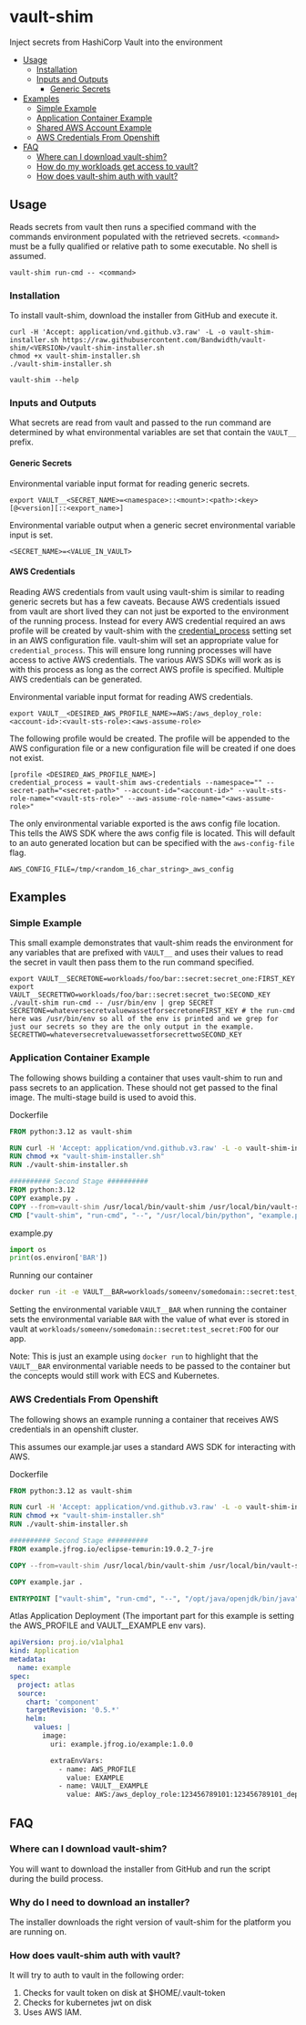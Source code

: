 # vault-shim
Inject secrets from HashiCorp Vault into the environment

- [Usage](#usage)
    - [Installation](#installation)
    - [Inputs and Outputs](#inputs-and-outputs)
        - [Generic Secrets](#generic-secrets)
- [Examples](#examples)
    - [Simple Example](#simple-example)
    - [Application Container Example](#application-container-example)
    - [Shared AWS Account Example](#shared-aws-account-example)
    - [AWS Credentials From Openshift](#aws-credentials-from-openshift)
- [FAQ](#faq)
    - [Where can I download vault-shim?](#where-can-i-download-vault-shim)
    - [How do my workloads get access to vault?](#how-do-my-workloads-get-access-to-vault)
    - [How does vault-shim auth with vault?](#how-does-vault-shim-auth-with-vault)

## Usage
Reads secrets from vault then runs a specified command with the commands environment populated with the retrieved secrets.
`<command>` must be a fully qualified or relative path to some executable. No shell is assumed.
```
vault-shim run-cmd -- <command>
```

### Installation
To install vault-shim, download the installer from GitHub and execute it.
```shell
curl -H 'Accept: application/vnd.github.v3.raw' -L -o vault-shim-installer.sh https://raw.githubusercontent.com/Bandwidth/vault-shim/<VERSION>/vault-shim-installer.sh
chmod +x vault-shim-installer.sh
./vault-shim-installer.sh

vault-shim --help
```

### Inputs and Outputs
What secrets are read from vault and passed to the run command are determined by what environmental variables are set that contain the `VAULT__` prefix.

#### Generic Secrets
Environmental variable input format for reading generic secrets.
```
export VAULT__<SECRET_NAME>=<namespace>::<mount>:<path>:<key>[@<version][::<export_name>]
```
Environmental variable output when a generic secret environmental variable input is set.
```
<SECRET_NAME>=<VALUE_IN_VAULT>
```

#### AWS Credentials
Reading AWS credentials from vault using vault-shim is similar to reading generic secrets but has a few caveats. Because AWS credentials issued from vault are short lived they can not just be exported to the environment of the running process.
Instead for every AWS credential required an aws profile will be created by vault-shim with the [credential_process](https://docs.aws.amazon.com/cli/latest/userguide/cli-configure-sourcing-external.html) setting set in an AWS configuration file. vault-shim will set an appropriate value for `credential_process`.
This will ensure long running processes will have access to active AWS credentials.
The various AWS SDKs will work as is with this process as long as the correct AWS profile is specified. Multiple AWS credentials can be generated.

Environmental variable input format for reading AWS credentials.
```
export VAULT__<DESIRED_AWS_PROFILE_NAME>=AWS:/aws_deploy_role:<account-id>:<vault-sts-role>:<aws-assume-role>
```

The following profile would be created. The profile will be appended to the AWS configuration file or a new configuration file will be created if one does not exist.
```
[profile <DESIRED_AWS_PROFILE_NAME>]
credential_process = vault-shim aws-credentials --namespace="" --secret-path="<secret-path>" --account-id="<account-id>" --vault-sts-role-name="<vault-sts-role>" --aws-assume-role-name="<aws-assume-role>"
```

The only environmental variable exported is the aws config file location. This tells the AWS SDK where the aws config file is located. This will default to an auto generated location but can be specified with the `aws-config-file` flag.
```
AWS_CONFIG_FILE=/tmp/<random_16_char_string>_aws_config
```

## Examples
### Simple Example
This small example demonstrates that vault-shim reads the environment for any variables that are prefixed with `VAULT__` and uses their values to read the secret in vault then pass them to the run command specified.
```
export VAULT__SECRETONE=workloads/foo/bar::secret:secret_one:FIRST_KEY
export VAULT__SECRETTWO=workloads/foo/bar::secret:secret_two:SECOND_KEY
./vault-shim run-cmd -- /usr/bin/env | grep SECRET
SECRETONE=whateversecretvaluewassetforsecretoneFIRST_KEY # the run-cmd here was /usr/bin/env so all of the env is printed and we grep for just our secrets so they are the only output in the example.
SECRETTWO=whateversecretvaluewassetforsecrettwoSECOND_KEY
```
### Application Container Example
The following shows building a container that uses vault-shim to run and pass secrets to an application. These should not get passed to the final image. The multi-stage build is used to avoid this.

Dockerfile
```dockerfile
FROM python:3.12 as vault-shim

RUN curl -H 'Accept: application/vnd.github.v3.raw' -L -o vault-shim-installer.sh https://raw.githubusercontent.com/Bandwidth/vault-shim/<VERSION>/vault-shim-installer.sh
RUN chmod +x "vault-shim-installer.sh"
RUN ./vault-shim-installer.sh

########## Second Stage ##########
FROM python:3.12
COPY example.py .
COPY --from=vault-shim /usr/local/bin/vault-shim /usr/local/bin/vault-shim
CMD ["vault-shim", "run-cmd", "--", "/usr/local/bin/python", "example.py"]
```
example.py
```python
import os
print(os.environ['BAR'])
```

Running our container
```bash
docker run -it -e VAULT__BAR=workloads/someenv/somedomain::secret:test_secret:FOO example
```
Setting the environmental variable `VAULT__BAR` when running the container sets the environmental variable `BAR` with the value of what ever is stored in vault at `workloads/someenv/somedomain::secret:test_secret:FOO` for our app.

Note: This is just an example using `docker run` to highlight that the `VAULT__BAR` environmental variable needs to be passed to the container but the concepts would still work with ECS and Kubernetes.

### AWS Credentials From Openshift
The following shows an example running a container that receives AWS credentials in an openshift cluster.

This assumes our example.jar uses a standard AWS SDK for interacting with AWS.

Dockerfile
```dockerfile
FROM python:3.12 as vault-shim

RUN curl -H 'Accept: application/vnd.github.v3.raw' -L -o vault-shim-installer.sh https://raw.githubusercontent.com/Bandwidth/vault-shim/<VERSION>/vault-shim-installer.sh
RUN chmod +x "vault-shim-installer.sh"
RUN ./vault-shim-installer.sh

########## Second Stage ##########
FROM example.jfrog.io/eclipse-temurin:19.0.2_7-jre

COPY --from=vault-shim /usr/local/bin/vault-shim /usr/local/bin/vault-shim

COPY example.jar .

ENTRYPOINT ["vault-shim", "run-cmd", "--", "/opt/java/openjdk/bin/java", "-jar", "example.jar"]
```

Atlas Application Deployment (The important part for this example is setting the AWS_PROFILE and VAULT__EXAMPLE env vars).
```yaml
apiVersion: proj.io/v1alpha1
kind: Application
metadata:
  name: example
spec:
  project: atlas
  source:
    chart: 'component'
    targetRevision: '0.5.*'
    helm:
      values: |
        image:
          uri: example.jfrog.io/example:1.0.0

          extraEnvVars:
            - name: AWS_PROFILE
              value: EXAMPLE
            - name: VAULT__EXAMPLE
              value: AWS:/aws_deploy_role:123456789101:123456789101_deploy:example-aws-role-to-assume
```
## FAQ
### Where can I download vault-shim?
You will want to download the installer from GitHub and run the script during the build process.
### Why do I need to download an installer?
The installer downloads the right version of vault-shim for the platform you are running on.
### How does vault-shim auth with vault?
It will try to auth to vault in the following order:
1) Checks for vault token on disk at $HOME/.vault-token
2) Checks for kubernetes jwt on disk
3) Uses AWS IAM.